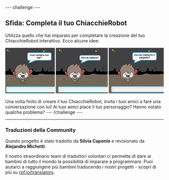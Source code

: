 --- challenge ---

## Sfida: Completa il tuo ChiacchieRobot

Utilizza quello che hai imparato per completare la creazione del tuo ChiacchieRobot interattivo. Ecco alcune idee:

![Idee per un ChiacchieRobot](images/chatbot-ideas.png)

Una volta finito di creare il tuo ChiacchieRobot, invita i tuoi amici a fare una conversazione con lui! Ai tuoi amici piace il tuo personaggio? Hanno notato qualche problema? --- /challenge ---
***
### Traduzioni della Community 

Questo progetto è stato tradotto da **Silvia Caponio** e revisionato da **Alejandro Michetti**. 

Il nostro straordinario team di traduttori volontari ci permette di dare ai bambini di tutto il mondo la possibilità di imparare a programmare. Puoi aiutarci a raggiungere più bambini traducendo i nostri progetti - scopri di più su [rpf.io/translators](https://rpf.io/translators).
